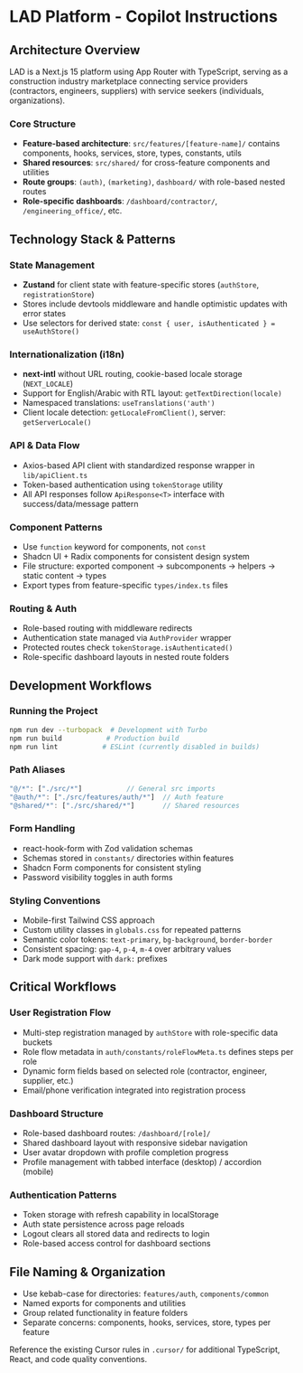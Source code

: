 # LAD Platform - Copilot Instructions

## Architecture Overview

LAD is a Next.js 15 platform using App Router with TypeScript, serving as a construction industry marketplace connecting service providers (contractors, engineers, suppliers) with service seekers (individuals, organizations).

### Core Structure

- **Feature-based architecture**: `src/features/[feature-name]/` contains components, hooks, services, store, types, constants, utils
- **Shared resources**: `src/shared/` for cross-feature components and utilities
- **Route groups**: `(auth)`, `(marketing)`, `dashboard/` with role-based nested routes
- **Role-specific dashboards**: `/dashboard/contractor/`, `/engineering_office/`, etc.

## Technology Stack & Patterns

### State Management

- **Zustand** for client state with feature-specific stores (`authStore`, `registrationStore`)
- Stores include devtools middleware and handle optimistic updates with error states
- Use selectors for derived state: `const { user, isAuthenticated } = useAuthStore()`

### Internationalization (i18n)

- **next-intl** without URL routing, cookie-based locale storage (`NEXT_LOCALE`)
- Support for English/Arabic with RTL layout: `getTextDirection(locale)`
- Namespaced translations: `useTranslations('auth')`
- Client locale detection: `getLocaleFromClient()`, server: `getServerLocale()`

### API & Data Flow

- Axios-based API client with standardized response wrapper in `lib/apiClient.ts`
- Token-based authentication using `tokenStorage` utility
- All API responses follow `ApiResponse<T>` interface with success/data/message pattern

### Component Patterns

- Use `function` keyword for components, not `const`
- Shadcn UI + Radix components for consistent design system
- File structure: exported component → subcomponents → helpers → static content → types
- Export types from feature-specific `types/index.ts` files

### Routing & Auth

- Role-based routing with middleware redirects
- Authentication state managed via `AuthProvider` wrapper
- Protected routes check `tokenStorage.isAuthenticated()`
- Role-specific dashboard layouts in nested route folders

## Development Workflows

### Running the Project

```bash
npm run dev --turbopack  # Development with Turbo
npm run build           # Production build
npm run lint           # ESLint (currently disabled in builds)
```

### Path Aliases

```typescript
"@/*": ["./src/*"]           // General src imports
"@auth/*": ["./src/features/auth/*"]  // Auth feature
"@shared/*": ["./src/shared/*"]       // Shared resources
```

### Form Handling

- react-hook-form with Zod validation schemas
- Schemas stored in `constants/` directories within features
- Shadcn Form components for consistent styling
- Password visibility toggles in auth forms

### Styling Conventions

- Mobile-first Tailwind CSS approach
- Custom utility classes in `globals.css` for repeated patterns
- Semantic color tokens: `text-primary`, `bg-background`, `border-border`
- Consistent spacing: `gap-4`, `p-4`, `m-4` over arbitrary values
- Dark mode support with `dark:` prefixes

## Critical Workflows

### User Registration Flow

- Multi-step registration managed by `authStore` with role-specific data buckets
- Role flow metadata in `auth/constants/roleFlowMeta.ts` defines steps per role
- Dynamic form fields based on selected role (contractor, engineer, supplier, etc.)
- Email/phone verification integrated into registration process

### Dashboard Structure

- Role-based dashboard routes: `/dashboard/[role]/`
- Shared dashboard layout with responsive sidebar navigation
- User avatar dropdown with profile completion progress
- Profile management with tabbed interface (desktop) / accordion (mobile)

### Authentication Patterns

- Token storage with refresh capability in localStorage
- Auth state persistence across page reloads
- Logout clears all stored data and redirects to login
- Role-based access control for dashboard sections

## File Naming & Organization

- Use kebab-case for directories: `features/auth`, `components/common`
- Named exports for components and utilities
- Group related functionality in feature folders
- Separate concerns: components, hooks, services, store, types per feature

Reference the existing Cursor rules in `.cursor/` for additional TypeScript, React, and code quality conventions.
